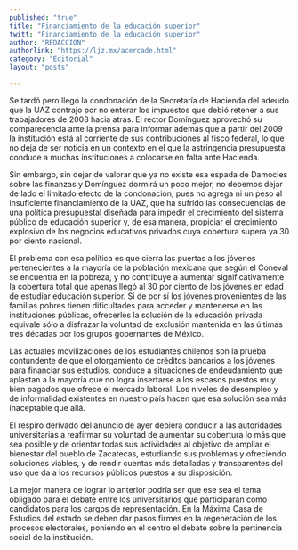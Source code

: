 ```yaml
---
published: "true"
title: "Financiamiento de la educación superior"
twitt: "Financiamiento de la educación superior"
author: "REDACCION"
authorlink: "https://ljz.mx/acercade.html"
category: "Editorial"
layout: "posts"

---
```



  Se tardó pero llegó la condonación de la Secretaría de Hacienda del adeudo que la UAZ contrajo por no enterar los impuestos que debió retener a sus trabajadores de 2008 hacia atrás. El rector Domínguez aprovechó su comparecencia ante la prensa para informar además que a partir del 2009 la institución está al corriente de sus contribuciones al fisco federal, lo que no deja de ser noticia en un contexto en el que la astringencia presupuestal conduce a muchas instituciones a colocarse en falta ante Hacienda.



  Sin embargo, sin dejar de valorar que ya no existe esa espada de Damocles sobre las finanzas y Domínguez dormirá un poco mejor, no debemos dejar de lado el limitado efecto de la condonación, pues no agrega ni un peso al insuficiente financiamiento de la UAZ, que ha sufrido las consecuencias de una política presupuestal diseñada para impedir el crecimiento del sistema público de educación superior y, de esa manera, propiciar el crecimiento explosivo de los negocios educativos privados cuya cobertura supera ya 30 por ciento nacional.



  El problema con esa política es que cierra las puertas a los jóvenes pertenecientes a la mayoría de la población mexicana que según el Coneval se encuentra en la pobreza, y no contribuye a aumentar significativamente la cobertura total que apenas llegó al 30 por ciento de los jóvenes en edad de estudiar educación superior. Si de por sí los jóvenes provenientes de las familias pobres tienen dificultades para acceder y mantenerse en las instituciones públicas, ofrecerles la solución de la educación privada equivale sólo a disfrazar la voluntad de exclusión mantenida en las últimas tres décadas por los grupos gobernantes de México.



  Las actuales movilizaciones de los estudiantes chilenos son la prueba contundente de que el otorgamiento de créditos bancarios a los jóvenes para financiar sus estudios, conduce a situaciones de endeudamiento que aplastan a la mayoría que no logra insertarse a los escasos puestos muy bien pagados que ofrece el mercado laboral. Los niveles de desempleo y de informalidad existentes en nuestro país hacen que esa solución sea más inaceptable que allá.



  El respiro derivado del anuncio de ayer debiera conducir a las autoridades universitarias a reafirmar su voluntad de aumentar su cobertura lo más que sea posible y de orientar todas sus actividades al objetivo de ampliar el bienestar del pueblo de Zacatecas, estudiando sus problemas y ofreciendo soluciones viables, y de rendir cuentas más detalladas y transparentes del uso que da a los recursos públicos puestos a su disposición.



  La mejor manera de lograr lo anterior podría ser que ese sea el tema obligado para el debate entre los universitarios que participarán como candidatos para los cargos de representación. En la Máxima Casa de Estudios del estado se deben dar pasos firmes en la regeneración de los procesos electorales, poniendo en el centro el debate sobre la pertinencia social de la institución.

